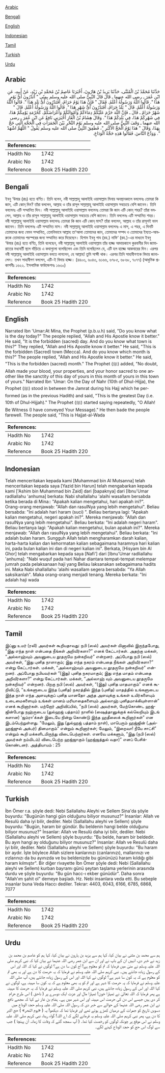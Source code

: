 [Arabic](#arabic)

[Bengali](#bengali)

[English](#english)

[Indonesian](#indonesian)

[Tamil](#tamil)

[Turkish](#turkish)

[Urdu](#urdu)

## Arabic


<div dir="rtl" lang="ar" style={{fontSize:'larger',backgroundColor:'#f8f9fa',padding:20}}>
حَدَّثَنَا مُحَمَّدُ بْنُ الْمُثَنَّى، حَدَّثَنَا يَزِيدُ بْنُ هَارُونَ، أَخْبَرَنَا عَاصِمُ بْنُ مُحَمَّدِ بْنِ زَيْدٍ، عَنْ أَبِيهِ، عَنِ ابْنِ عُمَرَ ـ رضى الله عنهما ـ قَالَ قَالَ النَّبِيُّ صلى الله عليه وسلم بِمِنًى ‏"‏ أَتَدْرُونَ أَىُّ يَوْمٍ هَذَا ‏"‏‏.‏ قَالُوا اللَّهُ وَرَسُولُهُ أَعْلَمُ‏.‏ فَقَالَ ‏"‏ فَإِنَّ هَذَا يَوْمٌ حَرَامٌ، أَفَتَدْرُونَ أَىُّ بَلَدٍ هَذَا ‏"‏‏.‏ قَالُوا اللَّهُ وَرَسُولُهُ أَعْلَمُ‏.‏ قَالَ ‏"‏ بَلَدٌ حَرَامٌ، أَفَتَدْرُونَ أَىُّ شَهْرٍ هَذَا ‏"‏‏.‏ قَالُوا اللَّهُ وَرَسُولُهُ أَعْلَمُ‏.‏ قَالَ ‏"‏ شَهْرٌ حَرَامٌ ـ قَالَ ـ فَإِنَّ اللَّهَ حَرَّمَ عَلَيْكُمْ دِمَاءَكُمْ وَأَمْوَالَكُمْ وَأَعْرَاضَكُمْ، كَحُرْمَةِ يَوْمِكُمْ هَذَا، فِي شَهْرِكُمْ هَذَا، فِي بَلَدِكُمْ هَذَا ‏"‏‏.‏ وَقَالَ هِشَامُ بْنُ الْغَازِ أَخْبَرَنِي نَافِعٌ عَنِ ابْنِ عُمَرَ ـ رضى الله عنهما ـ وَقَفَ النَّبِيُّ صلى الله عليه وسلم يَوْمَ النَّحْرِ بَيْنَ الْجَمَرَاتِ فِي الْحَجَّةِ الَّتِي حَجَّ بِهَذَا، وَقَالَ ‏"‏ هَذَا يَوْمُ الْحَجِّ الأَكْبَرِ ‏"‏، فَطَفِقَ النَّبِيُّ صلى الله عليه وسلم يَقُولُ ‏"‏ اللَّهُمَّ اشْهَدْ ‏"‏‏.‏ وَوَدَّعَ النَّاسَ‏.‏ فَقَالُوا هَذِهِ حَجَّةُ الْوَدَاعِ‏.‏
</div>
<div style={{backgroundColor:'#f8f9fa',padding:20, marginBottom: 10}}><table> <thead> <tr> <th>References:</th> <th></th> </tr> </thead> <tbody><tr><td>Hadith No</td><td>1742</td></tr><tr><td>Arabic No</td><td>1742</td></tr><tr><td>Reference</td><td>Book 25 Hadith 220</td></tr></tbody></table></div>

## Bengali


<div dir="ltr" lang="bn" style={{fontSize:'larger',backgroundColor:'#f8f9fa',padding:20}}>
ইবনু ‘উমার (রাঃ) হতে বর্ণিত। তিনি বলেন, নবী সাল্লাল্লাহু আলাইহি ওয়াসাল্লাম মিনায় অবস্থানকালে বললেনঃ তোমরা কি জান, এটি কোন্ দিন? তাঁরা বললেন, আল্লাহ ও তাঁর রাসূল সাল্লাল্লাহু আলাইহি ওয়াসাল্লাম সবচেয়ে বেশি জানেন। তিনি বললেনঃ এটি সম্মানিত দিন। নবী সাল্লাল্লাহু আলাইহি ওয়াসাল্লাম বললেনঃ তোমরা কি জান এটি কোন্ শহর? তাঁরা বললেন, আল্লাহ ও তাঁর রাসূল সাল্লাল্লাহু আলাইহি ওয়াসাল্লাম সবচেয়ে বেশি জানেন। তিনি বললেনঃ এটি সম্মানিত শহর। নবী সাল্লাল্লাহু আলাইহি ওয়াসাল্লাম বললেনঃ তোমরা কি জান এটি কোন্ মাস? তাঁরা বললেন, আল্লাহ ও তাঁর রাসূলই ভাল জানেন। তিনি বললেনঃ এটি সম্মানিত মাস। নবী সাল্লাল্লাহু আলাইহি ওয়াসাল্লাম বললেনঃ এ মাস, এ শহর, এ দিনটি তোমাদের জন্য যেমন সম্মানিত, তেমনিভাবে আল্লাহ তা‘আলা তোমাদের জান, তোমাদের সম্পদ ও তোমাদের ইয্যত-আবরুকে তোমাদের পরস্পরের জন্য সম্মানিত করে দিয়েছেন। হিশাম ইবনু গায (রহ.) নাফি‘ (রহ.)-এর মাধ্যমে ইবনু ‘উমার (রাঃ) হতে বর্ণিত, তিনি বলেছেন, নবী সাল্লাল্লাহু আলাইহি ওয়াসাল্লাম তাঁর হাজ্জ আদায়কালে কুরবানীর দিন জামারাতের মধ্যবর্তী স্থলে দাঁড়িয়ে এ কথাগুলো বলেছিলেন এবং তিনি বলেছিলেন যে, এটি হল হাজ্জে আকবারের দিন। এরপর নবী সাল্লাল্লাহু আলাইহি ওয়াসাল্লাম বলতে লাগলেন, হে আল্লাহ! তুমি সাক্ষী থাক। এরপর তিনি সাহাবীগণকে বিদায় জানালেন। তখন সাহাবীগণ বললেন, এটি-ই বিদায় হাজ্জ। (৪৪০৩, ৬০৪৩, ৬১৬৬, ৬৭৮৫, ৬৮৬৮, ৭০৭৭) (আধুনিক প্রকাশনীঃ ১৬২২. ইসলামিক ফাউন্ডেশনঃ ১৬৩০)
</div>
<div style={{backgroundColor:'#f8f9fa',padding:20, marginBottom: 10}}><table> <thead> <tr> <th>References:</th> <th></th> </tr> </thead> <tbody><tr><td>Hadith No</td><td>1742</td></tr><tr><td>Arabic No</td><td>1742</td></tr><tr><td>Reference</td><td>Book 25 Hadith 220</td></tr></tbody></table></div>

## English


<div dir="ltr" lang="en" style={{fontSize:'larger',backgroundColor:'#f8f9fa',padding:20}}>
Narrated Ibn 'Umar:At Mina, the Prophet (p.b.u.h) said, "Do you know what is the day today?" The people replied, "Allah and His Apostle know it better." He said, "It is the forbidden (sacred) day. And do you know what town is this?" They replied, "Allah and His Apostle know it better." He said, "This is the forbidden (Sacred) town (Mecca). And do you know which month is this?" The people replied, "Allah and His Apostle know it better." He said, "This is the forbidden (sacred) month." The Prophet (ﷺ) added, "No doubt, Allah made your blood, your properties, and your honor sacred to one another like the sanctity of this day of yours in this month of yours in this town of yours." Narrated Ibn 'Umar: On the Day of Nahr (10th of Dhul-Hijja), the Prophet (ﷺ) stood in between the Jamrat during his Hajj which he performed (as in the previous Hadith) and said, "This is the greatest Day (i.e. 10th of Dhul-Hijjah)." The Prophet (ﷺ) started saying repeatedly, "O Allah! Be Witness (I have conveyed Your Message)." He then bade the people farewell. The people said, "This is Hajjat-al-Wada
</div>
<div style={{backgroundColor:'#f8f9fa',padding:20, marginBottom: 10}}><table> <thead> <tr> <th>References:</th> <th></th> </tr> </thead> <tbody><tr><td>Hadith No</td><td>1742</td></tr><tr><td>Arabic No</td><td>1742</td></tr><tr><td>Reference</td><td>Book 25 Hadith 220</td></tr></tbody></table></div>

## Indonesian


<div dir="ltr" lang="id" style={{fontSize:'larger',backgroundColor:'#f8f9fa',padding:20}}>
Telah menceritakan kepada kami [Muhammad bin Al Mutsanna] telah menceritakan kepada saya [Yazid bin Harun] telah mengabarkan kepada kami ['Ashim bin Muhammad bin Zaid] dari [bapaknya] dari [Ibnu'Umar radliallahu 'anhuma] berkata: Nabi shallallahu 'alaihi wasallam bersabda ketika berada di Mina:: "Apakah kalian mengetahui, hari apakah ini?". Orang-orang menjawab: "Allah dan rasulNya yang lebih mengetahui". Beliau bersabda: "Ini adalah hari haram (suci) ". Beliau bertanya lagi: "Apakah kalian mengetahui, negeri apakah ini?". Mereka menjawab: "Allah dan rasulNya yang lebih mengetahui". Beliau berkata: "Ini adalah negeri haram". Beliau bertanya lagi: "Apakah kalian mengetahui, bulan apakah ini?". Mereka menjawab: "Allah dan rasulNya yang lebih mengetahui". Beliau berkata: "Ini adalah bulan haram. Sungguh Allah telah mengharamkan darah kalian, harta-harta kalian dan kehormatan kalian sebagaimana haramnya hari kalian ini, pada bulan kalian ini dan di negeri kalian ini". Berkata, [Hisyam bin Al Ghor] telah mengabarkan kepada saya [Nafi'] dari [Ibnu'Umar radliallahu 'anhuma]: "Nabi wuquf pada hari Nahar diantara tempat-tempat melempar jumrah pada pelaksanaan haji yang Beliau laksanakan sebagaimana hadits ini. Maka Nabi shallallahu 'alaihi wasallam segera bersabda: "Ya Allah saksikanlah". Maka orang-orang menjadi tenang. Mereka berkata: "Ini adalah haji wada
</div>
<div style={{backgroundColor:'#f8f9fa',padding:20, marginBottom: 10}}><table> <thead> <tr> <th>References:</th> <th></th> </tr> </thead> <tbody><tr><td>Hadith No</td><td>1742</td></tr><tr><td>Arabic No</td><td>1742</td></tr><tr><td>Reference</td><td>Book 25 Hadith 220</td></tr></tbody></table></div>

## Tamil


<div dir="ltr" lang="ta" style={{fontSize:'larger',backgroundColor:'#f8f9fa',padding:20}}>
இப்னு உமர் (ரலி) அவர்கள் கூறியதாவது: நபி (ஸல்) அவர்கள் மினாவில் இருந்தபோது, “இது எந்த நாள் என்பதை நீங்கள் அறிவீர்களா?” எனக் கேட்டார்கள். அதற்கு மக்கள், “அல்லாஹ்வும் அவனுடைய தூதருமே நன்கறிவர்” என்றனர். அப்போது நபி (ஸல்) அவர்கள், “இது புனித நாளாகும்; இது எந்த நகரம் என்பதை நீங்கள் அறிவீர்களா?” என்று கேட்டார்கள். மக்கள், “அல்லாஹ்வும் அவனுடைய தூதருமே நன்கறிவர்” என்றனர். அப்போது நபியவர்கள் “(இது) புனித நகரமாகும்; இது எந்த மாதம் என்பதை அறிவீர்களா?” என்று கேட்டார்கள். மக்கள், “அல்லாஹ் வும் அவனுடைய தூதருமே நன்கறிவர்” என்றனர். பிறகு நபி (ஸல்) அவர்கள், “(இது) புனித மாதமாகும்” எனக் கூறிவிட்டு, “உங்களுடைய இந்த (புனித) நகரத்தில் இந்த (புனித) மாதத்தில் உங்களுடைய இந்த நாள் எந்த அளவுக்குப் புனித மானதோ அந்த அளவுக்கு உங்கள் உயிர்களையும் உடைமைகளையும் உங்கள் மானம் மரியாதைகளையும் அல்லாஹ் புனிதமாக்கியுள்ளான்” எனக் கூறினார்கள். மற்றோர் அறிவிப்பில், “நபி (ஸல்) அவர்கள், மேற்கொண்ட ஹஜ்ஜின்போது நஹ்ருடைய (துல்ஹஜ் பத்தாம்) நாளில் (ஷைத்தானுக்குக் கல்லெறியும் இடங் களான) ‘ஜம்ரா’க்கள் இடையே நின்று கொண்டு இந்த ஹதீஸைக் கூறினார்கள்” என இடம்பெற்றுள்ளது. “மேலும், இது (துல்ஹஜ் பத்தாம் நாள்), மாபெரும் ஹஜ்ஜின் (அல்ஹஜ்ஜுல் அக்பர்) தினமாகும்” என்றும் கூறினார்கள்; மேலும், “இறைவா! நீயே சாட்சி” என்றும் கூறி மக்களிடமிருந்து விடைபெற்றார்கள். எனவே மக்களும், “இது (நபி (ஸல்) அவர்கள் நம்மிடம்) விடைபெற்ற ஹஜ்ஜாகும் (ஹஜ்ஜத்துல் வதா)” எனப் பேசிக்கொண்டனர். அத்தியாயம் : 25
</div>
<div style={{backgroundColor:'#f8f9fa',padding:20, marginBottom: 10}}><table> <thead> <tr> <th>References:</th> <th></th> </tr> </thead> <tbody><tr><td>Hadith No</td><td>1742</td></tr><tr><td>Arabic No</td><td>1742</td></tr><tr><td>Reference</td><td>Book 25 Hadith 220</td></tr></tbody></table></div>

## Turkish


<div dir="ltr" lang="tr" style={{fontSize:'larger',backgroundColor:'#f8f9fa',padding:20}}>
İbn Ömer r.a. şöyle dedi: Nebi Sallallahu Aleyhi ve Sellem Sina'da şöyle buyurdu: "Bugünün hangi gün olduğunu biliyor musunuz?" İnsanlar: Allah ve Resulü daha iyi bilir, dediler. Nebi (Sallallahu aleyhi ve Sellem) şöyle buyurdu: "Bugün, haram bir gündür. Bu beldenin hangi belde olduğunu biliyor musunuz?" İnsanlar: Allah ve Resulü daha iyi bilir, dediler. Nebi (Sallallahu aleyhi ve Sellem) şöyle buyurdu: "Bu belde, haram bir beldedir. Bu ayın hangi ay olduğunu biliyor musunuz?" İnsanlar: Allah ve Resulü daha iyi bilir, dediler. Nebi (Sallallahu aleyhi ve Sellem) şöyle buyurdu: "Bu haram bir aydır. İşte böylece Allah sizlere kanlarınızı (canlarınızı), mallarınızı ve ırzlarınızı da bu ayınızda ve bu beldenizde bu gününüzü haram kıldığı gibi haram kılmıştır". Bir diğer rivayette İbn Ömer şöyle dedi: Nebi (Sallallahu aleyhi ve Sellem) kurban bayramı günü şeytan taşlama yerlerinin arasında durdu ve şöyle buyurdu: "Bu gün hacc-ı ekber günüdür". Daha sonra "Allah'ım şahit ol" demeye başladı. Hz. Nebi insanlara veda etti. Bu sebeple insanlar buna Veda Haccı dediler. Tekrar: 4403, 6043, 6166, 6785, 6868, 7077
</div>
<div style={{backgroundColor:'#f8f9fa',padding:20, marginBottom: 10}}><table> <thead> <tr> <th>References:</th> <th></th> </tr> </thead> <tbody><tr><td>Hadith No</td><td>1742</td></tr><tr><td>Arabic No</td><td>1742</td></tr><tr><td>Reference</td><td>Book 25 Hadith 220</td></tr></tbody></table></div>

## Urdu


<div dir="rtl" lang="ur" style={{fontSize:'larger',backgroundColor:'#f8f9fa',padding:20}}>
ہم سے محمد بن مثنی نے بیان کیا، کہا ہم سے یزید بن ہارون نے بیان کیا، کہا ہم کو عاصم بن محمد بن زید نے خبر دی، انہیں ان کے باپ نے اور ان سے ابن عمر رضی اللہ عنہما نے بیان کیا کہ نبی کریم صلی اللہ علیہ وسلم نے منیٰ میں فرمایا کہ تم کو معلوم ہے! آج کون سا دن ہے؟ لوگوں نے کہا کہ اللہ اور اس کے رسول زیادہ جانتے ہیں۔ نبی کریم صلی اللہ علیہ وسلم نے فرمایا کہ یہ حرمت کا دن ہے اور یہ بھی تم کو معلوم ہے کہ یہ کون سا شہر ہے؟ لوگوں نے کہا اللہ اور اس کے رسول زیادہ جانتے ہیں، آپ صلی اللہ علیہ وسلم نے فرمایا کہ یہ حرمت کا شہر ہے اور تم کو یہ بھی معلوم ہے کہ یہ کون سا مہینہ ہے، لوگوں نے کہا اللہ اور اس کے رسول زیادہ جانتے ہیں، نبی کریم صلی اللہ علیہ وسلم نے فرمایا کہ یہ حرمت کا مہینہ ہے پھر فرمایا کہ اللہ تعالیٰ نے تمہارا خون! تمہارا مال اور عزت ایک دوسرے پر ( ناحق ) اس طرح حرام کر دی ہیں جیسے اس دن کی حرمت اس مہینہ اور اس شہر میں ہے۔ ہشام بن غاز نے کہا کہ مجھے نافع نے ابن عمر رضی اللہ عنہما کے حوالے سے خبر دی کہ رسول اللہ صلی اللہ علیہ وسلم حجۃ الوداع میں دسویں تاریخ کو جمرات کے درمیان کھڑے ہوئے تھے اور فرمایا تھا کہ دیکھو! یہ ( «يوم النحر» ) حج اکبر کا دن ہے، پھر نبی کریم صلی اللہ علیہ وسلم یہ فرمانے لگے کہ اے اللہ! گواہ رہنا، نبی کریم صلی اللہ علیہ وسلم نے اس موقع پر چونکہ لوگوں کو رخصت کیا تھا۔ ( آپ سمجھ گئے کہ وفات کا زمانہ آن پہنچا ) جب سے لوگ اس حج کو حجۃ الوداع کہنے لگے۔
</div>
<div style={{backgroundColor:'#f8f9fa',padding:20, marginBottom: 10}}><table> <thead> <tr> <th>References:</th> <th></th> </tr> </thead> <tbody><tr><td>Hadith No</td><td>1742</td></tr><tr><td>Arabic No</td><td>1742</td></tr><tr><td>Reference</td><td>Book 25 Hadith 220</td></tr></tbody></table></div>